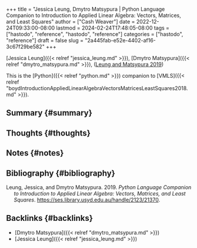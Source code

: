 +++
title = "Jessica Leung, Dmytro Matsypura | Python Language Companion to Introduction to Applied Linear Algebra: Vectors, Matrices, and Least Squares"
author = ["Cash Weaver"]
date = 2022-12-24T09:33:00-08:00
lastmod = 2024-02-24T17:48:05-08:00
tags = ["hastodo", "reference", "hastodo", "reference"]
categories = ["hastodo", "reference"]
draft = false
slug = "2a445fab-e52e-4402-af16-3c67f29be582"
+++

[Jessica Leung]({{< relref "jessica_leung.md" >}}), [Dmytro Matsypura]({{< relref "dmytro_matsypura.md" >}}), (<a href="#citeproc_bib_item_1">Leung and Matsypura 2019</a>)

This is the [Python]({{< relref "python.md" >}}) companion to [VMLS]({{< relref "boydIntroductionAppliedLinearAlgebraVectorsMatricesLeastSquares2018.md" >}}).


## Summary {#summary}


## Thoughts {#thoughts}


## Notes {#notes}


## Bibliography {#bibliography}

<style>.csl-entry{text-indent: -1.5em; margin-left: 1.5em;}</style><div class="csl-bib-body">
  <div class="csl-entry"><a id="citeproc_bib_item_1"></a>Leung, Jessica, and Dmytro Matsypura. 2019. <i>Python Language Companion to Introduction to Applied Linear Algebra: Vectors, Matrices, and Least Squares</i>. <a href="https://ses.library.usyd.edu.au/handle/2123/21370">https://ses.library.usyd.edu.au/handle/2123/21370</a>.</div>
</div>


## Backlinks {#backlinks}

-   [Dmytro Matsypura]({{< relref "dmytro_matsypura.md" >}})
-   [Jessica Leung]({{< relref "jessica_leung.md" >}})
